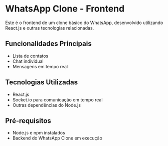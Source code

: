 # WhatsApp Clone - Frontend

Este é o frontend de um clone básico do WhatsApp, desenvolvido utilizando React.js e outras tecnologias relacionadas.

## Funcionalidades Principais

- Lista de contatos
- Chat individual
- Mensagens em tempo real

## Tecnologias Utilizadas

- React.js
- Socket.io para comunicação em tempo real
- Outras dependências do Node.js

## Pré-requisitos

- Node.js e npm instalados
- Backend do WhatsApp Clone em execução

